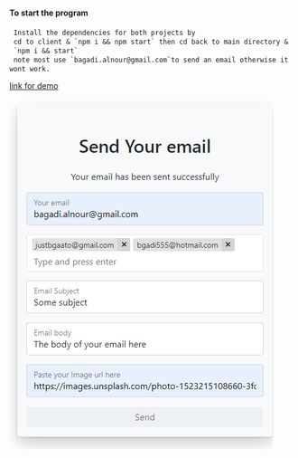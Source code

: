 #### To start the program
     Install the dependencies for both projects by 
     cd to client & `npm i && npm start` then cd back to main directory &
     `npm i && start`
     note most use `bagadi.alnour@gmail.com`to send an email otherwise it wont work.   
[link for demo](http://159.65.17.17:3000/)

![sreenshot](Screenshot_4.png)

